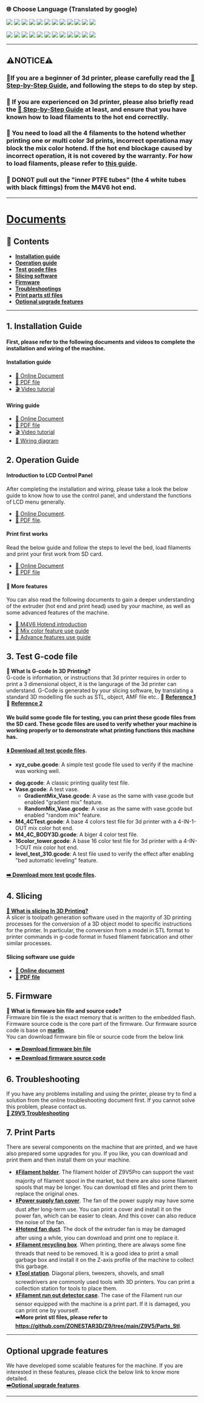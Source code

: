 ### :globe_with_meridians: Choose Language (Translated by google)
[![](../../lanpic/ES.png)](https://github-com.translate.goog/ZONESTAR3D/Z9/tree/main/Z9V5/Z9V5-MK5?_x_tr_sl=en&_x_tr_tl=es)
[![](../../lanpic/PT.png)](https://github-com.translate.goog/ZONESTAR3D/Z9/tree/main/Z9V5/Z9V5-MK5?_x_tr_sl=en&_x_tr_tl=pt)
[![](../../lanpic/FR.png)](https://github-com.translate.goog/ZONESTAR3D/Z9/tree/main/Z9V5/Z9V5-MK5?_x_tr_sl=en&_x_tr_tl=fr)
[![](../../lanpic/DE.png)](https://github-com.translate.goog/ZONESTAR3D/Z9/tree/main/Z9V5/Z9V5-MK5?_x_tr_sl=en&_x_tr_tl=de)
[![](../../lanpic/IT.png)](https://github-com.translate.goog/ZONESTAR3D/Z9/tree/main/Z9V5/Z9V5-MK5?_x_tr_sl=en&_x_tr_tl=it)
[![](../../lanpic/SW.png)](https://github-com.translate.goog/ZONESTAR3D/Z9/tree/main/Z9V5/Z9V5-MK5?_x_tr_sl=en&_x_tr_tl=sv)
[![](../../lanpic/PL.png)](https://github-com.translate.goog/ZONESTAR3D/Z9/tree/main/Z9V5/Z9V5-MK5?_x_tr_sl=en&_x_tr_tl=pl)
[![](../../lanpic/DK.png)](https://github-com.translate.goog/ZONESTAR3D/Z9/tree/main/Z9V5/Z9V5-MK5?_x_tr_sl=en&_x_tr_tl=da)
[![](../../lanpic/CZ.png)](https://github-com.translate.goog/ZONESTAR3D/Z9/tree/main/Z9V5/Z9V5-MK5?_x_tr_sl=en&_x_tr_tl=cs)
[![](../../lanpic/HR.png)](https://github-com.translate.goog/ZONESTAR3D/Z9/tree/main/Z9V5/Z9V5-MK5?_x_tr_sl=en&_x_tr_tl=hr)
[![](../../lanpic/RO.png)](https://github-com.translate.goog/ZONESTAR3D/Z9/tree/main/Z9V5/Z9V5-MK5?_x_tr_sl=en&_x_tr_tl=ro)
[![](../../lanpic/SK.png)](https://github-com.translate.goog/ZONESTAR3D/Z9/tree/main/Z9V5/Z9V5-MK5?_x_tr_sl=en&_x_tr_tl=sk)

[![](../../lanpic/RU.png)](https://github-com.translate.goog/ZONESTAR3D/Z9/tree/main/Z9V5/Z9V5-MK5?_x_tr_sl=en&_x_tr_tl=ru)
[![](../../lanpic/JP.png)](https://github-com.translate.goog/ZONESTAR3D/Z9/tree/main/Z9V5/Z9V5-MK5?_x_tr_sl=en&_x_tr_tl=ja)
[![](../../lanpic/KR.png)](https://github-com.translate.goog/ZONESTAR3D/Z9/tree/main/Z9V5/Z9V5-MK5?_x_tr_sl=en&_x_tr_tl=ko)
[![](../../lanpic/ID.png)](https://github-com.translate.goog/ZONESTAR3D/Z9/tree/main/Z9V5/Z9V5-MK5?_x_tr_sl=en&_x_tr_tl=id)
[![](../../lanpic/TH.png)](https://github-com.translate.goog/ZONESTAR3D/Z9/tree/main/Z9V5/Z9V5-MK5?_x_tr_sl=en&_x_tr_tl=th)
[![](../../lanpic/VN.png)](https://github-com.translate.goog/ZONESTAR3D/Z9/tree/main/Z9V5/Z9V5-MK5?_x_tr_sl=en&_x_tr_tl=vi)
[![](../../lanpic/IL.png)](https://github-com.translate.goog/ZONESTAR3D/Z9/tree/main/Z9V5/Z9V5-MK5?_x_tr_sl=en&_x_tr_tl=iw)
[![](../../lanpic/SA.png)](https://github-com.translate.goog/ZONESTAR3D/Z9/tree/main/Z9V5/Z9V5-MK5?_x_tr_sl=en&_x_tr_tl=ar)
[![](../../lanpic/TR.png)](https://github-com.translate.goog/ZONESTAR3D/Z9/tree/main/Z9V5/Z9V5-MK5?_x_tr_sl=en&_x_tr_tl=tr)
[![](../../lanpic/GR.png)](https://github-com.translate.goog/ZONESTAR3D/Z9/tree/main/Z9V5/Z9V5-MK5?_x_tr_sl=en&_x_tr_tl=el)
[![](../../lanpic/BR.png)](https://github-com.translate.goog/ZONESTAR3D/Z9/tree/main/Z9V5/Z9V5-MK5?_x_tr_sl=en&_x_tr_tl=pt)
[![](../../lanpic/CN.png)](https://github-com.translate.goog/ZONESTAR3D/Z9/tree/main/Z9V5/Z9V5-MK5?_x_tr_sl=en&_x_tr_tl=zh-CN)

------
## :warning:NOTICE:warning:
### :loudspeaker:If you are a beginner of 3d printer, please carefully read the [:book: Step-by-Step Guide](https://github.com/ZONESTAR3D/Z9/tree/main/Z9V5/Z9V5-MK5/step_by_step.md), and following the steps to do step by step.  
### :loudspeaker: If you are experienced on 3d printer, please also briefly read the [:book: Step-by-Step Guide](https://github.com/ZONESTAR3D/Z9/tree/main/Z9V5/Z9V5-MK5/step_by_step.md) at least, and ensure that you have known how to load filaments to the hot end correctlly.
### :loudspeaker: You need to load all the 4 filaments to the hotend whether printing one or multi color 3d prints, incorrect operationa may block the mix color hotend. If the hot end blockage caused by incorrect operation, it is not covered by the warranty. For how to load filaments, please refer to [this guide](https://github.com/ZONESTAR3D/Z9/tree/main/Z9V5/Z9V5-MK5/1.Installation_and_User_Guide/readme.md#load-filaments).
### :loudspeaker: DONOT pull out the "inner PTFE tubes" (the 4 white tubes with black fittings) from the M4V6 hot end.

------
# [Documents](http://bit.ly/3KLDI2J)
## :book: Contents
- [**Installation guide**](#1-installation-guide)  
- [**Operation guide**](#2-operation-guide)  
- [**Test gcode files**](#3-test-g-code-file)
- [**Slicing software**](#4-slicing)
- [**Firmware**](#5-firmware)
- [**Troubleshootings**](#6-troubleshooting)
- [**Print parts stl files**](#7-print-parts)
- [**Optional upgrade features**](#optional-upgrade-features)

-----
## 1. Installation Guide
#### First, please refer to the following documents and videos to complete the installation and wiring of the machine.
#### Installation guide    
  - [:book: Online Document][Installation]
  - [:blue_book: PDF file](https://github.com/ZONESTAR3D/Z9/tree/main/Z9V5/Z9V5-MK5/1.Installation_and_User_Guide/Installation.pdf) 
  - [:clapper: Video tutorial](https://youtu.be/TGHUVzV1Pg4)
#### Wiring guide    
  - [:book: Online Document][Wiring]
  - [:blue_book: PDF file](https://github.com/ZONESTAR3D/Z9/tree/main/Z9V5/Z9V5-MK5/1.Installation_and_User_Guide/Wiring.pdf)
  - [:clapper: Video tutorial](https://youtu.be/tQQNLDOpdQU) 
  - [:art: Wiring diagram](https://github.com/ZONESTAR3D/Z9/tree/main/Z9V5/Z9V5-MK5/1.Installation_and_User_Guide/Wiring/Z9V5Pro_Wiring_Diagram.jpg)

## 2. Operation Guide
#### Introduction to LCD Control Panel
After completing the installation and wiring, please take a look the below guide to know how to use the control panel, and understand the functions of LCD menu generally.
- [:book: Online Document][LCD_MENU].
- [:blue_book: PDF file](https://github.com/ZONESTAR3D/Z9/tree/main/Z9V5/Z9V5-MK5/1.Installation_and_User_Guide/LCDMENU_Description.pdf).
#### Print first works
Read the below guide and follow the steps to level the bed, load filaments and print your first work from SD card.
- [:book: Online Document][Operation]
- [:blue_book: PDF file](https://github.com/ZONESTAR3D/Z9/tree/main/Z9V5/Z9V5-MK5/1.Installation_and_User_Guide/Operation.pdf)
#### :page_with_curl: More features
You can also read the following documents to gain a deeper understanding of the extruder (hot end and print head) used by your machine, as well as some advanced features of the machine.
- [:book: M4V6 Hotend introduction][M4V6]
- [:book: Mix color feature use guide][Mix_Feature]
- [:book: Advance features use guide][Advance_Features]

## 3. Test G-code file
**:pencil: What Is G-code In 3D Printing?**    
G-code is information, or instructions that 3d printer requires in order to print a 3 dimensional object, it is the langurage of the 3d printer can understand. G-Code is generated by your slicing software, by translating a standard 3D modelling file such as STL, object, AMF file etc..  :page_with_curl: [**Reference 1**](https://beginner3dprinting.com/what-is-g-code-in-3d-printing/)  :page_with_curl: [**Reference 2**](https://www.reprap.org/wiki/G-code)    
#### We build some gcode file for testing, you can print these gcode files from the SD card. These gcode files are used to verify whether your machine is working properly or to demonstrate what printing functions this machine has.     
**[:arrow_down: Download all test gcode files](https://github.com/ZONESTAR3D/Z9/tree/main/Z9V5/Z9V5-MK5/2.Test_gcode/Test_gcode.zip).**
- **xyz_cube.gcode**: A simple test gcode file used to verify if the machine was working well.  
<!-- - **TempCal_PLA.gcode**: A test gcode file to check the best printing temperature of your PLA filament. -->
- **dog.gcode**: A classic printing quality test file. 
- **Vase.gcode**: A test vase.      
  - **GradientMix_Vase.gcode**: A vase as the same with vase.gcode but enabled "gradient mix" feature.
  - **RandomMix_Vase.gcode**: A vase as the same with vase.gcode but enabled "random mix" feature.
- **M4_4CTest.gcode**: A base 4 colors test file for 3d printer with a 4-IN-1-OUT mix color hot end.
- **M4_4C_BODY3D.gcode**: A biger 4 color test file.   
- **16color_tower.gcode**: A base 16 color test file for 3d printer with a 4-IN-1-OUT mix color hot end. 
- **level_test_310.gcode**: A test file used to verify the effect after enabling "bed automatic leveling" feature.  
#### [:arrow_right: Download more test gcode files](https://github.com/ZONESTAR3D/Slicing-Guide/tree/master/PrusaSlicer/test_gcode/M4/readme.md).
 
## 4. Slicing
**[:pencil: What is slicing In 3D Printing?](https://en.wikipedia.org/wiki/Slicer_(3D_printing))**             
A slicer is toolpath generation software used in the majority of 3D printing processes for the conversion of a 3D object model to specific instructions for the printer. In particular, the conversion from a model in STL format to printer commands in g-code format in fused filament fabrication and other similar processes.   
#### Slicing software use guide  
- **[:book: Online document][slicing]**
- **[:blue_book: PDF file](https://github.com/ZONESTAR3D/Z9/tree/main/Z9V5/Z9V5-MK5/4.Slicing/Slicing.pdf)**

## 5. Firmware
**:pencil: What is firmware bin file and source code?**    
Firmware bin file is the exact memory that is written to the embedded flash.        
Firmware source code is the core part of the firmware. Our firmware source code is base on [**marlin**](https://www.marlinfw.org).  
You can download firmware bin file or source code from the below link
- **[:arrow_right: Download firmware bin file](https://github.com/ZONESTAR3D/Firmware/tree/master/Z9/Z9V5/bin/Z9V5Pro-MK5)**   
- **[:arrow_right: Download firmware source code](https://github.com/ZONESTAR3D/source-code-for-3d-printer)**

## 6. Troubleshooting
If you have any problems installing and using the printer, please try to find a solution from the online troubleshooting document first. If you cannot solve this problem, please contact us.      
**[:book: Z9V5 Troubleshooting](https://github.com/ZONESTAR3D/Z9/tree/main/Z9V5/Z9V5_FAQ)**

## 7. Print Parts
There are several components on the machine that are printed, and we have also prepared some upgrades for you. If you like, you can download and print them and then install them on your machine.
- [:arrow_down:**Filament holder**](https://github.com/ZONESTAR3D/Z9/tree/main/Z9V5/Parts_Stl/FilamentSpoolBracket.zip). The filament holder of Z9V5Pro can support the vast majority of filament spool in the market, but there are also some filament spools that may be longer. You can download stl files and print them to replace the original ones.     
- [:arrow_down:**Power supply fan cover**](https://github.com/ZONESTAR3D/Z9/tree/main/Z9V5/Parts_Stl/PSUfancover.zip). The fan of the power supply may have some dust after long-term use. You can print a cover and install it on the power fan, which can be easier to clean. And this cover can also reduce the noise of the fan.    
- [:arrow_down:**Hotend fan duct**](https://github.com/ZONESTAR3D/Z9/tree/main/Z9V5/Parts_Stl/fanduct_m4v6.zip). The dock of the extruder fan is may be damaged after using a while, yiou can download and print one to replace it.     
- [:arrow_down:**Filament recycling box**](https://github.com/ZONESTAR3D/Z9/tree/main/Z9V5/Parts_Stl/Recyclebin.zip). When printing, there are always some fine threads that need to be removed. It is a good idea to print a small garbage box and install it on the Z-axis profile of the machine to collect this garbage.     
- [:arrow_down:**Tool station**](https://github.com/ZONESTAR3D/Z9/tree/main/Z9V5/Parts_Stl/Z9_tool_supports.zip). Diagonal pliers, tweezers, shovels, and small screwdrivers are commonly used tools with 3D printers. You can print a collection station for tools to place them.     
- [:arrow_down:**Filament run out detector case**](https://github.com/ZONESTAR3D/Z9/tree/main/Z9V5/Parts_Stl/FRODV6.zip). The case of the Filament run our sensor equipped with the machine is a print part. If it is damaged, you can print one by yourself.     
**:arrow_right:More print stl files, please refer to https://github.com/ZONESTAR3D/Z9/tree/main/Z9V5/Parts_Stl**.

-----
## Optional upgrade features
We have developed some scalable features for the machine. If you are interested in these features, please click the below link to know more detailed.    
**[:arrow_right:Optional upgrade features][OptionalFeatures]**.

-----
[Installation]: https://github.com/ZONESTAR3D/Z9/tree/main/Z9V5/Z9V5-MK5/1.Installation_and_User_Guide/Installation.md
[Wiring]: https://github.com/ZONESTAR3D/Z9/tree/main/Z9V5/Z9V5-MK5/1.Installation_and_User_Guide/Wiring.md
[LCD_MENU]: https://github.com/ZONESTAR3D/Z9/tree/main/Z9V5/Z9V5-MK5/1.Installation_and_User_Guide/LCDMENU_Description.md
[Operation]: https://github.com/ZONESTAR3D/Z9/tree/main/Z9V5/Z9V5-MK5/1.Installation_and_User_Guide/Operation.md
[M4V6]: https://github.com/ZONESTAR3D/Upgrade-kit-guide/blob/main/HOTEND/M4%20%204-IN-1-OUT%20Mixing%20Color%20Hotend/M4_V6
[Mix_Feature]: https://github.com/ZONESTAR3D/Document-and-User-Guide/tree/master/Mixing_Color
[Advance_Features]: https://github.com/ZONESTAR3D/Z9/tree/main/Z9V5/Z9V5-MK5/1.Installation_and_User_Guide/Advance_Features.md
[slicing]: https://github.com/ZONESTAR3D/Z9/tree/main/Z9V5/Z9V5-MK5/4.Slicing
[OptionalFeatures]: https://github.com/ZONESTAR3D/Z9/tree/main/Z9V5/Z9V5-MK5/OptionalFeatures.md